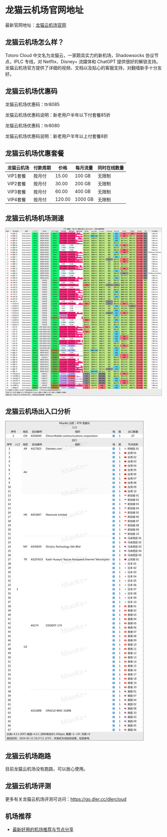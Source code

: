 # 龙猫云机场官网地址
最新官网地址：[龙猫云机场官网](https://go.dler.cc/dlercloud)

## 龙猫云机场怎么样？
Totoro Cloud 中文名为龙猫云，一家颇具实力的新机场，Shadowsocks 协议节点，IPLC 专线，对 Netflix、Disney+ 流媒体和 ChatGPT 提供很好的解锁支持。龙猫云机场官方提供了详细的视频、文档以及贴心的客服支持，对翻墙新手十分友好。

## 龙猫云机场优惠码
龙猫云机场优惠码：ttr8085

龙猫云机场优惠码说明：新老用户半年以下付套餐85折

龙猫云机场优惠码：ttr8080

龙猫云机场优惠码说明：新老用户半年以上付套餐8折

## 龙猫云机场优惠套餐

| 龙猫云机场    | 付款周期 | 价格     | 每月流量    | 同时在线数量 |
|--------|------|--------|---------|--------|
| VIP1套餐 | 按月付  | 15.00  | 100 GB  | 无限制    |
| VIP2套餐 | 按月付  | 30.00  | 200 GB  | 无限制    |
| VIP3套餐 | 按月付  | 60.00  | 400 GB  | 无限制    |
| VIP4套餐 | 按月付  | 120.00 | 1000 GB | 无限制    |

## 龙猫云机场机场测速

![TotoroCloud-SpeedTest-SZDX](https://github.com/tzbaike/TotoroCloud/blob/main/305088035-3494b185-7039-4be1-8e39-9d5b3f6a7026.png?raw=true)

## 龙猫云机场出入口分析

![TotoroCloud-Network-Topology-SZDX](https://github.com/tzbaike/TotoroCloud/blob/main/305088014-452c5bfd-1e5b-41d2-bed8-737e923815ad.png?raw=true)

## 龙猫云机场跑路
目前龙猫云机场没有跑路，可以放心使用。

## 龙猫云机场评测
更多有关龙猫云机场评测可访问：https://go.dler.cc/dlercloud

## 机场推荐
 - [最新好用的机场推荐与节点分享](https://go.dler.cc/dlercloud)
